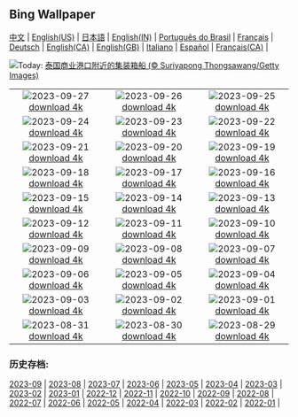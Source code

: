 ## Bing Wallpaper
[中文](README.md) |                     [English(US)](en-US.md) |                     [日本語](ja-JP.md) |                     [English(IN)](en-IN.md) |                     [Português do Brasil](pt-BR.md) |                     [Français](fr-FR.md) |                     [Deutsch](de-DE.md) |                     [English(CA)](en-CA.md) |                     [English(GB)](en-GB.md) |                     [Italiano](it-IT.md) |                     [Español](es-ES.md) |                     [Français(CA)](fr-CA.md) |                    

![](https://www.bing.com/th?id=OHR.MaritimeDay_ZH-CN7073219075_UHD.jpg&w=1000)Today: [泰国商业港口附近的集装箱船 (© Suriyapong Thongsawang/Getty Images)](https://www.bing.com/th?id=OHR.MaritimeDay_ZH-CN7073219075_UHD.jpg)

|      |      |      |
| :----: | :----: | :----: |
|![](https://www.bing.com/th?id=OHR.CapriKrupp_ZH-CN6893334288_UHD.jpg&pid=hp&w=384&h=216&rs=1&c=4)2023-09-27 [download 4k](https://www.bing.com/th?id=OHR.CapriKrupp_ZH-CN6893334288_UHD.jpg)|![](https://www.bing.com/th?id=OHR.VeniceSkatePark_ZH-CN6295228801_UHD.jpg&pid=hp&w=384&h=216&rs=1&c=4)2023-09-26 [download 4k](https://www.bing.com/th?id=OHR.VeniceSkatePark_ZH-CN6295228801_UHD.jpg)|![](https://www.bing.com/th?id=OHR.GlacierBayOtter_ZH-CN6065209551_UHD.jpg&pid=hp&w=384&h=216&rs=1&c=4)2023-09-25 [download 4k](https://www.bing.com/th?id=OHR.GlacierBayOtter_ZH-CN6065209551_UHD.jpg)|
|![](https://www.bing.com/th?id=OHR.FraserRiverBC_ZH-CN5743867197_UHD.jpg&pid=hp&w=384&h=216&rs=1&c=4)2023-09-24 [download 4k](https://www.bing.com/th?id=OHR.FraserRiverBC_ZH-CN5743867197_UHD.jpg)|![](https://www.bing.com/th?id=OHR.CottonwoodCanyon_ZH-CN5293620973_UHD.jpg&pid=hp&w=384&h=216&rs=1&c=4)2023-09-23 [download 4k](https://www.bing.com/th?id=OHR.CottonwoodCanyon_ZH-CN5293620973_UHD.jpg)|![](https://www.bing.com/th?id=OHR.MarsalaSalt_ZH-CN4943158328_UHD.jpg&pid=hp&w=384&h=216&rs=1&c=4)2023-09-22 [download 4k](https://www.bing.com/th?id=OHR.MarsalaSalt_ZH-CN4943158328_UHD.jpg)|
|![](https://www.bing.com/th?id=OHR.NobelNorway_ZH-CN9824054026_UHD.jpg&pid=hp&w=384&h=216&rs=1&c=4)2023-09-21 [download 4k](https://www.bing.com/th?id=OHR.NobelNorway_ZH-CN9824054026_UHD.jpg)|![](https://www.bing.com/th?id=OHR.ArkadiaPark_ZH-CN9501056317_UHD.jpg&pid=hp&w=384&h=216&rs=1&c=4)2023-09-20 [download 4k](https://www.bing.com/th?id=OHR.ArkadiaPark_ZH-CN9501056317_UHD.jpg)|![](https://www.bing.com/th?id=OHR.HadriansWallUK_ZH-CN9203571422_UHD.jpg&pid=hp&w=384&h=216&rs=1&c=4)2023-09-19 [download 4k](https://www.bing.com/th?id=OHR.HadriansWallUK_ZH-CN9203571422_UHD.jpg)|
|![](https://www.bing.com/th?id=OHR.MilkyWayPortugal_ZH-CN8878883229_UHD.jpg&pid=hp&w=384&h=216&rs=1&c=4)2023-09-18 [download 4k](https://www.bing.com/th?id=OHR.MilkyWayPortugal_ZH-CN8878883229_UHD.jpg)|![](https://www.bing.com/th?id=OHR.CubanTody_ZH-CN8656368705_UHD.jpg&pid=hp&w=384&h=216&rs=1&c=4)2023-09-17 [download 4k](https://www.bing.com/th?id=OHR.CubanTody_ZH-CN8656368705_UHD.jpg)|![](https://www.bing.com/th?id=OHR.SplugenPass_ZH-CN8347591461_UHD.jpg&pid=hp&w=384&h=216&rs=1&c=4)2023-09-16 [download 4k](https://www.bing.com/th?id=OHR.SplugenPass_ZH-CN8347591461_UHD.jpg)|
|![](https://www.bing.com/th?id=OHR.GlenariffForest_ZH-CN7874768337_UHD.jpg&pid=hp&w=384&h=216&rs=1&c=4)2023-09-15 [download 4k](https://www.bing.com/th?id=OHR.GlenariffForest_ZH-CN7874768337_UHD.jpg)|![](https://www.bing.com/th?id=OHR.MongoliaHorses_ZH-CN7660582867_UHD.jpg&pid=hp&w=384&h=216&rs=1&c=4)2023-09-14 [download 4k](https://www.bing.com/th?id=OHR.MongoliaHorses_ZH-CN7660582867_UHD.jpg)|![](https://www.bing.com/th?id=OHR.HemakutaHill_ZH-CN7438439036_UHD.jpg&pid=hp&w=384&h=216&rs=1&c=4)2023-09-13 [download 4k](https://www.bing.com/th?id=OHR.HemakutaHill_ZH-CN7438439036_UHD.jpg)|
|![](https://www.bing.com/th?id=OHR.NorthSeaStairs_ZH-CN7044471948_UHD.jpg&pid=hp&w=384&h=216&rs=1&c=4)2023-09-12 [download 4k](https://www.bing.com/th?id=OHR.NorthSeaStairs_ZH-CN7044471948_UHD.jpg)|![](https://www.bing.com/th?id=OHR.MarathonMedoc_ZH-CN6649798028_UHD.jpg&pid=hp&w=384&h=216&rs=1&c=4)2023-09-11 [download 4k](https://www.bing.com/th?id=OHR.MarathonMedoc_ZH-CN6649798028_UHD.jpg)|![](https://www.bing.com/th?id=OHR.WalrusSvalbard_ZH-CN6343458320_UHD.jpg&pid=hp&w=384&h=216&rs=1&c=4)2023-09-10 [download 4k](https://www.bing.com/th?id=OHR.WalrusSvalbard_ZH-CN6343458320_UHD.jpg)|
|![](https://www.bing.com/th?id=OHR.AyutthayaTemple_ZH-CN5996587937_UHD.jpg&pid=hp&w=384&h=216&rs=1&c=4)2023-09-09 [download 4k](https://www.bing.com/th?id=OHR.AyutthayaTemple_ZH-CN5996587937_UHD.jpg)|![](https://www.bing.com/th?id=OHR.BathCircus_ZH-CN5796600786_UHD.jpg&pid=hp&w=384&h=216&rs=1&c=4)2023-09-08 [download 4k](https://www.bing.com/th?id=OHR.BathCircus_ZH-CN5796600786_UHD.jpg)|![](https://www.bing.com/th?id=OHR.CamelsAbove_ZH-CN1389810021_UHD.jpg&pid=hp&w=384&h=216&rs=1&c=4)2023-09-07 [download 4k](https://www.bing.com/th?id=OHR.CamelsAbove_ZH-CN1389810021_UHD.jpg)|
|![](https://www.bing.com/th?id=OHR.CreteHarbor_ZH-CN0937533372_UHD.jpg&pid=hp&w=384&h=216&rs=1&c=4)2023-09-06 [download 4k](https://www.bing.com/th?id=OHR.CreteHarbor_ZH-CN0937533372_UHD.jpg)|![](https://www.bing.com/th?id=OHR.MountSegla_ZH-CN0758615745_UHD.jpg&pid=hp&w=384&h=216&rs=1&c=4)2023-09-05 [download 4k](https://www.bing.com/th?id=OHR.MountSegla_ZH-CN0758615745_UHD.jpg)|![](https://www.bing.com/th?id=OHR.BourgesMarsh_ZH-CN0505354655_UHD.jpg&pid=hp&w=384&h=216&rs=1&c=4)2023-09-04 [download 4k](https://www.bing.com/th?id=OHR.BourgesMarsh_ZH-CN0505354655_UHD.jpg)|
|![](https://www.bing.com/th?id=OHR.ManhattanAerial_ZH-CN0036686873_UHD.jpg&pid=hp&w=384&h=216&rs=1&c=4)2023-09-03 [download 4k](https://www.bing.com/th?id=OHR.ManhattanAerial_ZH-CN0036686873_UHD.jpg)|![](https://www.bing.com/th?id=OHR.TinyHummer_ZH-CN9853929957_UHD.jpg&pid=hp&w=384&h=216&rs=1&c=4)2023-09-02 [download 4k](https://www.bing.com/th?id=OHR.TinyHummer_ZH-CN9853929957_UHD.jpg)|![](https://www.bing.com/th?id=OHR.TurkeyTailMush_ZH-CN9683744281_UHD.jpg&pid=hp&w=384&h=216&rs=1&c=4)2023-09-01 [download 4k](https://www.bing.com/th?id=OHR.TurkeyTailMush_ZH-CN9683744281_UHD.jpg)|
|![](https://www.bing.com/th?id=OHR.IronwoodCactus_ZH-CN9290037977_UHD.jpg&pid=hp&w=384&h=216&rs=1&c=4)2023-08-31 [download 4k](https://www.bing.com/th?id=OHR.IronwoodCactus_ZH-CN9290037977_UHD.jpg)|![](https://www.bing.com/th?id=OHR.NingalooShark_ZH-CN9014712175_UHD.jpg&pid=hp&w=384&h=216&rs=1&c=4)2023-08-30 [download 4k](https://www.bing.com/th?id=OHR.NingalooShark_ZH-CN9014712175_UHD.jpg)|![](https://www.bing.com/th?id=OHR.TetonBison_ZH-CN9384306649_UHD.jpg&pid=hp&w=384&h=216&rs=1&c=4)2023-08-29 [download 4k](https://www.bing.com/th?id=OHR.TetonBison_ZH-CN9384306649_UHD.jpg)|


### 历史存档:
[2023-09](archive/zh-CN/202309/README.md) | [2023-08](archive/zh-CN/202308/README.md) | [2023-07](archive/zh-CN/202307/README.md) | [2023-06](archive/zh-CN/202306/README.md) | [2023-05](archive/zh-CN/202305/README.md) | [2023-04](archive/zh-CN/202304/README.md) | [2023-03](archive/zh-CN/202303/README.md) | [2023-02](archive/zh-CN/202302/README.md) | [2023-01](archive/zh-CN/202301/README.md) | [2022-12](archive/zh-CN/202212/README.md) | [2022-11](archive/zh-CN/202211/README.md) | [2022-10](archive/zh-CN/202210/README.md) | [2022-09](archive/zh-CN/202209/README.md) | [2022-08](archive/zh-CN/202208/README.md) | [2022-07](archive/zh-CN/202207/README.md) | [2022-06](archive/zh-CN/202206/README.md) | [2022-05](archive/zh-CN/202205/README.md) | [2022-04](archive/zh-CN/202204/README.md) | [2022-03](archive/zh-CN/202203/README.md) | [2022-02](archive/zh-CN/202202/README.md) | [2022-01](archive/zh-CN/202201/README.md) | 